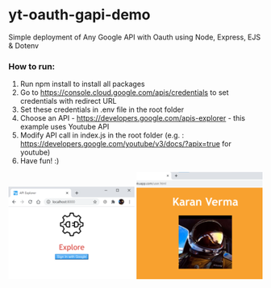 # yt-oauth-gapi-demo
Simple deployment of Any Google API with Oauth using Node, Express, EJS &amp; Dotenv

### How to run:
1. Run npm install to install all packages
2. Go to https://console.cloud.google.com/apis/credentials to set credentials with redirect URL
3. Set these credentials in .env file in the root folder
4. Choose an API - https://developers.google.com/apis-explorer - this example uses Youtube API
5. Modify API call in index.js in the root folder (e.g. : https://developers.google.com/youtube/v3/docs/?apix=true for youtube)
6. Have fun! :)


<img src="https://raw.githubusercontent.com/hydroweaver/yt-oauth-gapi-demo/master/land.png" width="250">
<img src="https://raw.githubusercontent.com/hydroweaver/yt-oauth-gapi-demo/master/redirect%20yt%20data.png" width="250">

